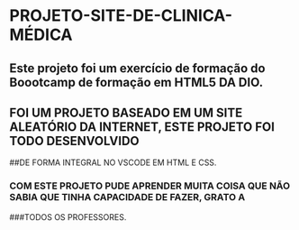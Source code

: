 # PROJETO-SITE-DE-CLINICA-MÉDICA

## Este projeto foi um exercício de formação do Boootcamp de formação em HTML5 DA DIO.
## FOI UM PROJETO BASEADO EM UM SITE ALEATÓRIO DA INTERNET, ESTE PROJETO FOI TODO DESENVOLVIDO 
##DE FORMA INTEGRAL NO VSCODE EM HTML E CSS.
### COM ESTE PROJETO PUDE APRENDER MUITA COISA QUE NÃO SABIA QUE TINHA CAPACIDADE DE FAZER, GRATO A
###TODOS OS PROFESSORES.

